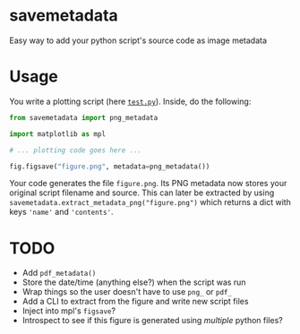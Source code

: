 # savemetadata
Easy way to add your python script's source code as image metadata

# Usage
You write a plotting script (here [`test.py`](test.py)). Inside, do the following:

```python
from savemetadata import png_metadata

import matplotlib as mpl

# ... plotting code goes here ...

fig.figsave("figure.png", metadata=png_metadata())
```

Your code generates the file `figure.png`. Its PNG metadata now stores your original script filename and source. This can later be extracted by using `savemetadata.extract_metadata_png("figure.png")` which returns a dict with keys `'name'` and `'contents'`.

# TODO
- Add `pdf_metadata()`
- Store the date/time (anything else?) when the script was run
- Wrap things so the user doesn't have to use `png_` or `pdf_`
- Add a CLI to extract from the figure and write new script files
- Inject into mpl's `figsave`?
- Introspect to see if this figure is generated using *multiple* python files?
